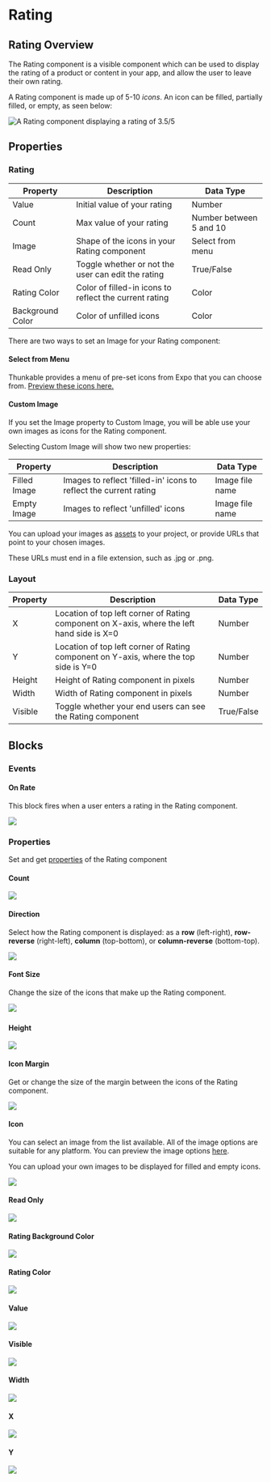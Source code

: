 # Rating

## Rating Overview

The Rating component is a visible component which can be used to display the rating of a product or content in your app, and allow the user to leave their own rating.

A Rating component is made up of 5-10 _icons_. An icon can be filled, partially filled, or empty, as seen below:

![A Rating component displaying a rating of 3.5/5](.gitbook/assets/rating.png)

## Properties

### Rating

| Property         | Description                                            | Data Type               |
| ---------------- | ------------------------------------------------------ | ----------------------- |
| Value            | Initial value of your rating                           | Number                  |
| Count            | Max value of your rating                               | Number between 5 and 10 |
| Image            | Shape of the icons in your Rating component            | Select from menu        |
| Read Only        | Toggle whether or not the user can edit the rating     | True/False              |
| Rating Color     | Color of filled-in icons to reflect the current rating | Color                   |
| Background Color | Color of unfilled icons                                | Color                   |

There are two ways to set an Image for your Rating component:

#### Select from Menu

Thunkable provides a menu of pre-set icons from Expo that you can choose from. [Preview these icons here.](https://icons.expo.fyi/)

#### Custom Image

If you set the Image property to Custom Image, you will be able use your own images as icons for the Rating component.&#x20;

Selecting Custom Image will show two new properties:

| Property     | Description                                                       | Data Type       |
| ------------ | ----------------------------------------------------------------- | --------------- |
| Filled Image | Images to reflect 'filled-in' icons to reflect the current rating | Image file name |
| Empty Image  | Images to reflect 'unfilled' icons                                | Image file name |

You can upload your images as [assets](assets.md) to your project, or provide URLs that point to your chosen images.

These URLs must end in a file extension, such as .jpg or .png.

### Layout

| Property | Description                                                                                | Data Type  |
| -------- | ------------------------------------------------------------------------------------------ | ---------- |
| X        | Location of top left corner of Rating component on X-axis, where the left hand side is X=0 | Number     |
| Y        | Location of top left corner of Rating component on Y-axis, where the top side is Y=0       | Number     |
| Height   | Height of Rating component in pixels                                                       | Number     |
| Width    | Width of Rating component in pixels                                                        | Number     |
| Visible  | Toggle whether your end users can see the Rating component                                 | True/False |

## Blocks

### Events

#### On Rate

This block fires when a user enters a rating in the Rating component.

![](.gitbook/assets/rating-on-rate.png)

### Properties

Set and get [properties](rating.md#properties) of the Rating component

#### Count

![](.gitbook/assets/count.png)

#### Direction

Select how the Rating component is displayed: as a **row** (left-right), **row-reverse** (right-left), **column** (top-bottom), or **column-reverse** (bottom-top).

![](.gitbook/assets/direction.png)

#### Font Size

Change the size of the icons that make up the Rating component.

![](<.gitbook/assets/font\_size (3).png>)

###

#### Height&#x20;

![](<.gitbook/assets/height (8).png>)

#### Icon Margin&#x20;

Get or change the size of the margin between the icons of the Rating component.

![](.gitbook/assets/icon\_margin.png)

#### Icon

You can select an image from the list available. All of the image options are suitable for any platform. You can preview the image options [here](https://icons.expo.fyi/).

You can upload your own images to be displayed for filled and empty icons.

![](.gitbook/assets/icon.png)

#### Read Only

![](.gitbook/assets/read\_only.png)

#### Rating Background Color

![](.gitbook/assets/rating\_bg\_color.png)

#### Rating Color

![](.gitbook/assets/rating\_color.png)

#### Value

![](<.gitbook/assets/value (2).png>)

#### Visible

![](<.gitbook/assets/visible (9).png>)

#### Width&#x20;

![](<.gitbook/assets/width (9).png>)

#### X&#x20;

![](<.gitbook/assets/x (1).png>)

#### Y

![](<.gitbook/assets/y (1).png>)
